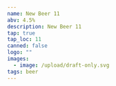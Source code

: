 ```yaml
---
name: New Beer 11
abv: 4.5%
description: New Beer 11
tap: true
tap_loc: 11
canned: false
logo: ""
images:
  - image: /upload/draft-only.svg
tags: beer
---
```

